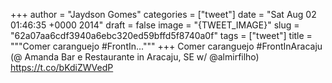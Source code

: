 
+++
author = "Jaydson Gomes"
categories = ["tweet"]
date = "Sat Aug 02 01:46:35 +0000 2014"
draft = false
image = "{TWEET_IMAGE}"
slug = "62a07aa6cdf3940a6ebc320ed59bffd5f8740a0f"
tags = ["tweet"]
title = """Comer caranguejo #FrontIn..."""
+++
Comer caranguejo #FrontInAracaju (@ Amanda Bar e Restaurante in Aracaju, SE w/ @almirfilho) https://t.co/bKdiZWVedP

